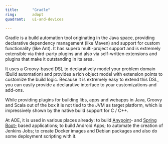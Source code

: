```yaml
---
title:      "Gradle"
ring:       adopt
quadrant:   ui-and-devices

---
```

Gradle is a build automation tool originating in the Java space, providing declarative dependency management (like Maven) and support for custom functionality (like Ant). It has superb multi-project support and is extremely extensible via third-party plugins and also via self-written extensions and plugins that make it outstanding in its area.

It uses a Groovy-based DSL to declaratively model your problem domain (Build automation) and provides a rich object model with extension points to customize the build logic. Because it is extremely easy to extend this DSL, you can easily provide a declarative interface to your customizations and add-ons.

While providing plugins for building libs, apps and webapps in Java, Groovy and Scala out of the box it is not tied to the JVM as target platform, which is impressively shown by the native build support for C / C++.

At AOE, it is used in various places already: to build [Anypoint](/ui-and-devices/anypoint-platform.html)- and [Spring Boot-](/data-science-and-analytics/spring-boot.html) based applications; to build Android Apps; to automate the creation of Jenkins Jobs; to create Docker images and Debian packages and also do some deployment scripting with it.
